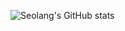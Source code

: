 ![Seolang's GitHub stats](https://github-readme-stats.vercel.app/api?username=Seolang&show_icons=true&theme=tokyonight)
